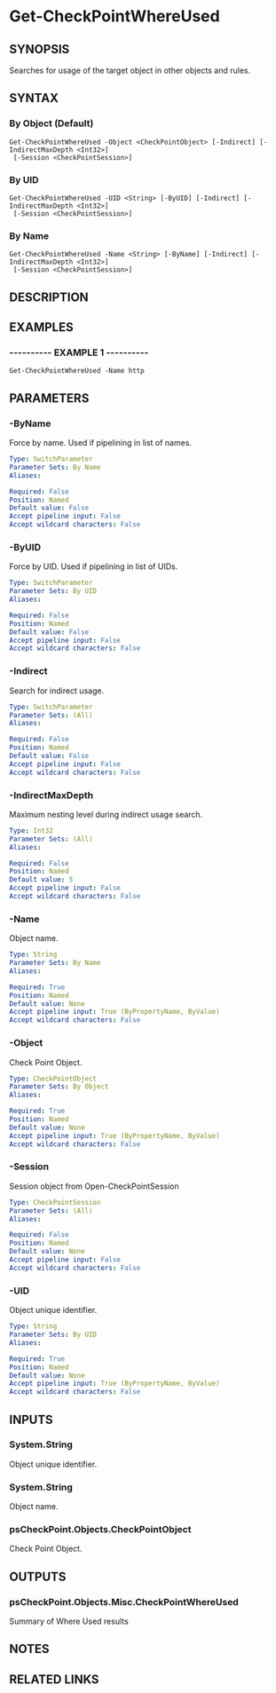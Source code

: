 # Get-CheckPointWhereUsed

## SYNOPSIS
Searches for usage of the target object in other objects and rules.

## SYNTAX

### By Object (Default)
```
Get-CheckPointWhereUsed -Object <CheckPointObject> [-Indirect] [-IndirectMaxDepth <Int32>]
 [-Session <CheckPointSession>]
```

### By UID
```
Get-CheckPointWhereUsed -UID <String> [-ByUID] [-Indirect] [-IndirectMaxDepth <Int32>]
 [-Session <CheckPointSession>]
```

### By Name
```
Get-CheckPointWhereUsed -Name <String> [-ByName] [-Indirect] [-IndirectMaxDepth <Int32>]
 [-Session <CheckPointSession>]
```

## DESCRIPTION

## EXAMPLES

### ----------  EXAMPLE 1  ----------
```
Get-CheckPointWhereUsed -Name http
```

## PARAMETERS

### -ByName
Force by name.
Used if pipelining in list of names.

```yaml
Type: SwitchParameter
Parameter Sets: By Name
Aliases: 

Required: False
Position: Named
Default value: False
Accept pipeline input: False
Accept wildcard characters: False
```

### -ByUID
Force by UID.
Used if pipelining in list of UIDs.

```yaml
Type: SwitchParameter
Parameter Sets: By UID
Aliases: 

Required: False
Position: Named
Default value: False
Accept pipeline input: False
Accept wildcard characters: False
```

### -Indirect
Search for indirect usage.

```yaml
Type: SwitchParameter
Parameter Sets: (All)
Aliases: 

Required: False
Position: Named
Default value: False
Accept pipeline input: False
Accept wildcard characters: False
```

### -IndirectMaxDepth
Maximum nesting level during indirect usage search.

```yaml
Type: Int32
Parameter Sets: (All)
Aliases: 

Required: False
Position: Named
Default value: 5
Accept pipeline input: False
Accept wildcard characters: False
```

### -Name
Object name.

```yaml
Type: String
Parameter Sets: By Name
Aliases: 

Required: True
Position: Named
Default value: None
Accept pipeline input: True (ByPropertyName, ByValue)
Accept wildcard characters: False
```

### -Object
Check Point Object.

```yaml
Type: CheckPointObject
Parameter Sets: By Object
Aliases: 

Required: True
Position: Named
Default value: None
Accept pipeline input: True (ByPropertyName, ByValue)
Accept wildcard characters: False
```

### -Session
Session object from Open-CheckPointSession

```yaml
Type: CheckPointSession
Parameter Sets: (All)
Aliases: 

Required: False
Position: Named
Default value: None
Accept pipeline input: False
Accept wildcard characters: False
```

### -UID
Object unique identifier.

```yaml
Type: String
Parameter Sets: By UID
Aliases: 

Required: True
Position: Named
Default value: None
Accept pipeline input: True (ByPropertyName, ByValue)
Accept wildcard characters: False
```

## INPUTS

### System.String
Object unique identifier.

### System.String
Object name.

### psCheckPoint.Objects.CheckPointObject
Check Point Object.

## OUTPUTS

### psCheckPoint.Objects.Misc.CheckPointWhereUsed
Summary of Where Used results

## NOTES

## RELATED LINKS


